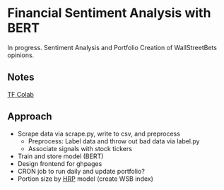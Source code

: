 # Financial Sentiment Analysis with BERT

In progress. Sentiment Analysis and Portfolio Creation of WallStreetBets opinions.

## Notes

[TF Colab](https://colab.research.google.com/drive/1CHJLsqOmoFE-XMrNtOxTXs4k2cvefgSh#scrollTo=1B8tFfYpGGPU)

## Approach

- Scrape data via scrape.py, write to csv, and preprocess
  - Preprocess: Label data and throw out bad data via label.py
  - Associate signals with stock tickers
- Train and store model (BERT)
- Design frontend for ghpages
- CRON job to run daily and update portfolio?
- Portion size by [HRP](https://www.mathworks.com/help/finance/create-hierarchical-risk-parity-portfolio.html) model (create WSB index)
